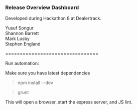 ### Release Overview Dashboard ###

Developed during Hackathon 8 at Dealertrack.

Yusuf Songur <br/>
Shannon Barrett<br/>
Mark Lusby<br/>
Stephen England<br/>

================================

Run automation:

Make sure you have latest dependencies

> npm install --dev

> grunt

This will open a browser, start the express server, and JS lint.
